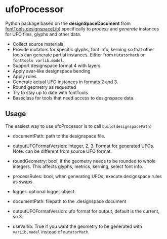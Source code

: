 # ufoProcessor
Python package based on the **designSpaceDocument** from [fontTools.designspaceLib](https://github.com/fonttools/fonttools/tree/master/Lib/fontTools/designspaceLib)) specifically to _process_ and _generate_ instances for UFO files, glyphs and other data.

* Collect source materials
* Provide mutators for specific glyphs, font info, kerning so that other tools can generate partial instances. Either from `MutatorMath` or `fonttools varlib.model`.
* Support designspace format 4 with layers.
* Apply avar-like designspace bending
* Apply rules
* Generate actual UFO instances in formats 2 and 3.
* Round geometry as requested
* Try to stay up to date with fontTools
* Baseclass for tools that need access to designspace data.

## Usage
The easiest way to use ufoProcessor is to call `build(designspacePath)`

* documentPath: path to the designspace file.
* outputUFOFormatVersion: integer, 2, 3. Format for generated UFOs. Note: can be different from source UFO format.
* roundGeometry: bool, if the geometry needs to be rounded to whole integers. This affects glyphs, metrics, kerning, select font info.
* processRules: bool, when generating UFOs, execute designspace rules as swaps.
* logger: optional logger object.

* documentPath:               filepath to the .designspace document
* outputUFOFormatVersion:     ufo format for output, default is the current, so 3.
* useVarlib:                  True if you want the geometry to be generated with `varLib.model` instead of `mutatorMath`.
